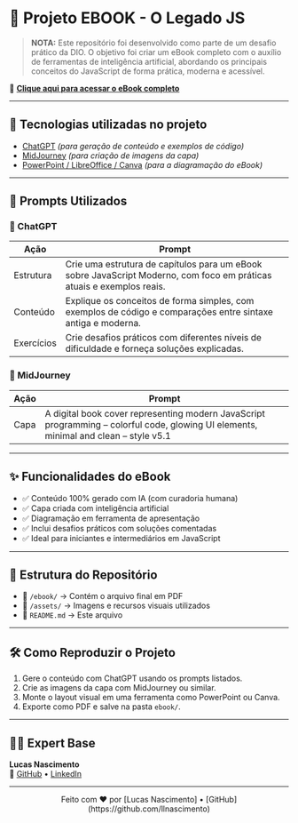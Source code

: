 # 📘 Projeto EBOOK - O Legado JS

> **NOTA:** Este repositório foi desenvolvido como parte de um desafio prático da DIO. O objetivo foi criar um eBook completo com o auxílio de ferramentas de inteligência artificial, abordando os principais conceitos do JavaScript de forma prática, moderna e acessível.

🔗 **[Clique aqui para acessar o eBook completo](./ebook/ebook.pdf)**

---

## 🚀 Tecnologias utilizadas no projeto

- [ChatGPT](https://chat.openai.com/) *(para geração de conteúdo e exemplos de código)*
- [MidJourney](https://www.midjourney.com/) *(para criação de imagens da capa)*
- [PowerPoint / LibreOffice / Canva](https://www.canva.com/) *(para a diagramação do eBook)*

---

## 💬 Prompts Utilizados

### 📌 ChatGPT

| Ação       | Prompt |
|------------|--------|
| Estrutura  | Crie uma estrutura de capítulos para um eBook sobre JavaScript Moderno, com foco em práticas atuais e exemplos reais. |
| Conteúdo   | Explique os conceitos de forma simples, com exemplos de código e comparações entre sintaxe antiga e moderna. |
| Exercícios | Crie desafios práticos com diferentes níveis de dificuldade e forneça soluções explicadas. |

### 🎨 MidJourney

| Ação | Prompt |
|------|--------|
| Capa | A digital book cover representing modern JavaScript programming – colorful code, glowing UI elements, minimal and clean – style v5.1 |

---

## ✨ Funcionalidades do eBook

- ✅ Conteúdo 100% gerado com IA (com curadoria humana)
- ✅ Capa criada com inteligência artificial
- ✅ Diagramação em ferramenta de apresentação
- ✅ Inclui desafios práticos com soluções comentadas
- ✅ Ideal para iniciantes e intermediários em JavaScript

---

## 📁 Estrutura do Repositório

- 📁 `/ebook/` → Contém o arquivo final em PDF
- 📁 `/assets/` → Imagens e recursos visuais utilizados
- 📄 `README.md` → Este arquivo

---

## 🛠️ Como Reproduzir o Projeto

1. Gere o conteúdo com ChatGPT usando os prompts listados.
2. Crie as imagens da capa com MidJourney ou similar.
3. Monte o layout visual em uma ferramenta como PowerPoint ou Canva.
4. Exporte como PDF e salve na pasta `ebook/`.

---

## 👨‍🏫 Expert Base

**Lucas Nascimento**  
🔗 [GitHub](https://github.com/llnascimento) • [LinkedIn](https://www.linkedin.com/in/lucas-lopes-nascimento-473697283/)

---

<p align="center">
  Feito com ❤️ por [Lucas Nascimento] • [GitHub](https://github.com/llnascimento)
</p>
